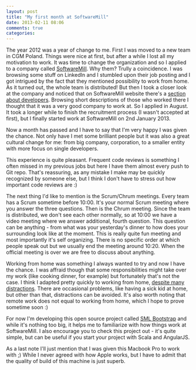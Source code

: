 ```yaml
---
layout: post
title: "My first month at SoftwareMill"
date: 2013-02-11 08:06
comments: true
categories: 
---
```

The year 2012 was a year of change to me. First I was moved to a new team in CGM Poland. Things were nice at first, but after a while I lost all my motivation to work. It was time to change the organization and so I applied to a company called [SoftwareMill](http://www.softwaremill.com). 
Why them? Trully a coincidence. I was browsing some stuff on LinkedIn and I stumbled upon their job posting and I got intrigued by the fact that they mentioned possibility to work from home. As it turned out, the whole team is distributed! But then I took a closer look at the company and noticed that on SoftwareMill website there's a [section about developers](http://softwaremill.com/why-softwaremill/our-team). Browsing short descriptions of those who worked there I thought that it was a very good company to work at. So I applied in August. It took a longer while to finish the recruitment process (I wasn't accepted at first), but I finally started work at SoftwareMill on 2nd January 2013.

Now a month has passed and I have to say that I'm very happy I was given the chance. Not only have I met some brilliant people but it was also a great cultural change for me: from big company, corporation, to a smaller entity with more focus on single developers.

This experience is quite pleasant. Frequent code reviews is something I often missed in my previous jobs but here I have them almost every push to Git repo. That's reassuring, as any mistake I make may be quickly recognized by someone else, but I think I don't have to stress out how important code reviews are :)

The next thing I'd like to mention is the Scrum/Chrum meetings. Every team has a Scrum sometime before 10:00. It's your normal Scrum meeting where you answer the three questions. Then is the Chrum meeting. Since the team is distributed, we don't see each other normally, so at 10:00 we have a video meeting where we answer additional, fourth question. This question can be anything - from what was your yesterday's dinner to how does your surrounding look like at the moment. This is really quite fun meeting and most importantly it's self organizing. There is no specific order at which people speak out but we usually end the meeting around 10:20. When the official meeting is over we are free to discuss about anything.

Working from home was something I always wanted to try and now I have the chance. I was affraid though that some responsibilities might take over my work (like cooking dinner, for example) but fortunately that's not the case. I think I adapted pretty quickly to working from home, [despite many distractions](http://dilbert.com/strips/comic/2013-02-10/). There are occasional problems, like having a sick kid at home, but other than that, distractions can be avoided. It's also worth noting that remote work does not equal to working from home, which I hope to prove sometime soon :) 

For now I'm developing this open source project called [SML Bootstrap](https://github.com/softwaremill/bootstrap) and while it's nothing too big, it helps me to familiarize with how things work at SoftwareMill. I also encourage you to check this project out - it's quite simple, but can be useful if you start your project with Scala and AngularJS.

As a last note I'll just mention that I was given this Macbook Pro to work with ;) While I never agreed with how Apple works, but I have to admit that the quality of build of this machine is just superb.